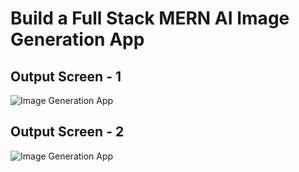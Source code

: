# Build a Full Stack MERN AI Image Generation App

## Output Screen - 1
![Image Generation App](https://i.ibb.co/p0f27C2/Thumbnail-9.png)

## Output Screen - 2
![Image Generation App](https://i.ibb.co/p0f27C2/Thumbnail-9.png)
